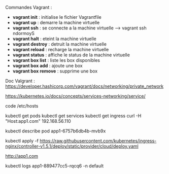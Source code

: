 
Commandes Vagrant :
- **vagrant init** : initialise le fichier Vagrantfile
- **vagrant up** : demarre la machine virtuelle
- **vagrant ssh** : se connecte a la machine virtuelle --> vagrant ssh ndormoyS
- **vagrant halt** : eteint la machine virtuelle
- **vagrant destroy** : detruit la machine virtuelle
- **vagrant reload** : recharge la machine virtuelle
- **vagrant status** : affiche le status de la machine virtuelle
- **vagrant box list** : liste les box disponibles
- **vagrant box add** : ajoute une box
- **vagrant box remove** : supprime une box

Doc Valgrant :
https://developer.hashicorp.com/vagrant/docs/networking/private_network

https://kubernetes.io/docs/concepts/services-networking/service/

code /etc/hosts

kubectl get pods
kubectl get services
kubectl get ingress
curl -H "Host:app1.com" 192.168.56.110

kubectl describe pod app1-6757b6db4b-mvb9x

kubectl apply -f https://raw.githubusercontent.com/kubernetes/ingress-nginx/controller-v1.5.1/deploy/static/provider/cloud/deploy.yaml


http://app1.com

kubectl logs app1-889477cc5-rqcq6 -n default